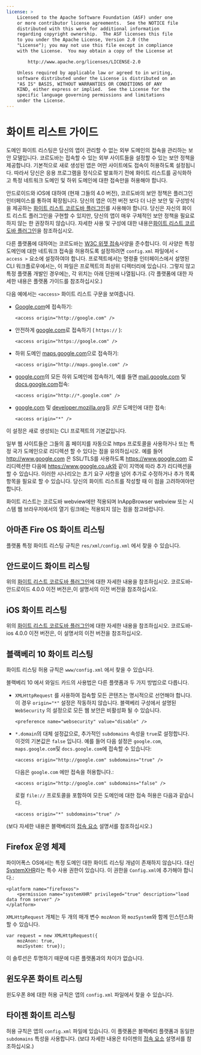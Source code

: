 ```yaml
---
license: >
    Licensed to the Apache Software Foundation (ASF) under one
    or more contributor license agreements.  See the NOTICE file
    distributed with this work for additional information
    regarding copyright ownership.  The ASF licenses this file
    to you under the Apache License, Version 2.0 (the
    "License"); you may not use this file except in compliance
    with the License.  You may obtain a copy of the License at

        http://www.apache.org/licenses/LICENSE-2.0

    Unless required by applicable law or agreed to in writing,
    software distributed under the License is distributed on an
    "AS IS" BASIS, WITHOUT WARRANTIES OR CONDITIONS OF ANY
    KIND, either express or implied.  See the License for the
    specific language governing permissions and limitations
    under the License.
---
```


# 화이트 리스트 가이드

도메인 화이트 리스팅은 당신의 앱이 관리할 수 없는 외부 도메인의 접속을 관리하는 보안 모델입니다. 코르도바는 접속할 수 있는 외부 사이트들을 설정할 수 있는 보안 정책을 제공합니다. 기본적으로 새로 생성된 앱은 어떤 사이트에도 접속이 허용하도록 설정됩니다. 따라서 당신은 응용 프로그램을 정식으로 발표하기 전에 화이트 리스트를 공식화하고 특정 네트워크 도메인 및 하위 도메인에 대한 접속만을 허용해야 합니다.

안드로이드와 iOS에 대하여 (현재 그들의 4.0 버전), 코르도바의 보안 정책은 플러그인 인터페이스를 통하여 확장됩니다. 당신의 앱은 이전 버전 보다 더 나은 보안 및 구성방식을 제공하는 [화이트 리스트 코르도바 플러그인][1]를 사용해야 합니다. 당신은 자신의 화이트 리스트 플러그인을 구현할 수 있지만, 당신의 앱이 매우 구체적인 보안 정책을 필요로 하지 않는 한 권장하지 않습니다. 자세한 사용 및 구성에 대한 내용은[화이트 리스트 코르도바 플러그인][1]을 참조하십시오.

 [1]: https://github.com/apache/cordova-plugin-whitelist

다른 플랫폼에 대하여는 코르도바는 [W3C 위젯 접속][2]사양을 준수합니다. 이 사양은 특정 도메인에 대한 네트워크 접속을 허용하도록 설정하려면 `config.xml` 파일에서 `< access >` 요소에 설정하여야 합니다. 프로젝트에서는 명령줄 인터페이스에서 설명된 CLI 워크플로우에서는, 이 파일은 프로젝트의 최상위 디렉터리에 있습니다. 그렇지 않고 특정 플랫폼 개발인 경우에는, 각 위치는 아래 단원에 나열됩니다. (각 플랫폼에 대한 자세한 내용은 플랫폼 가이드를 참조하십시오.)

 [2]: http://www.w3.org/TR/widgets-access/

다음 예에서는 `<access>` 화이트 리스트 구문을 보여줍니다.

*   [Google.com][3]에 접속하기:
    
        <access origin="http://google.com" />
        

*   안전하게 [google.com][4]로 접속하기 ( `https://` ):
    
        <access origin="https://google.com" />
        

*   하위 도메인 [maps.google.com][5]으로 접속하기:
    
        <access origin="http://maps.google.com" />
        

*   [google.com][3]의 모든 하위 도메인에 접속하기, 예를 들면 [mail.google.com][6] 및 [docs.google.com][7]접속:
    
        <access origin="http://*.google.com" />
        

*   [google.com][3] 및 [developer.mozilla.org][8]등 *모든* 도메인에 대한 접속:
    
        <access origin="*" />
        
    
   이 설정은 새로 생성되는 CLI 프로젝트의 기본값입니다.

 [3]: http://google.com
 [4]: https://google.com
 [5]: http://maps.google.com
 [6]: http://mail.google.com
 [7]: http://docs.google.com
 [8]: http://developer.mozilla.org

일부 웹 사이트들은 그들의 홈 페이지를 자동으로 https 프로토콜을 사용하거나 또는 특정 국가 도메인으로 리디렉션 할 수 있다는 점을 유의하십시오. 예를 들어 http://www.google.com 은 SSL/TLS를 사용하도록 https://www.google.com 로 리디렉션한 다음에 https://www.google.co.uk와 같이 지역에 따라 추가 리디렉션을 할 수 있습니다. 이러한 시나리오는 초기 요구 사항을 넘어 추가로 수정하거나 추가 목록 항목을 필요로 할 수 있습니다. 당신의 화이트 리스트를 작성할 때 이 점을 고려하여야만 합니다.

화이트 리스트는 코르도바 webview에만 적용되며 InAppBrowser webview 또는 시스템 웹 브라우저에서의 열기 링크에는 적용되지 않는 점을 참고바랍니다.

## 아마존 Fire OS 화이트 리스팅

플랫폼 특정 화이트 리스팅 규칙은 `res/xml/config.xml` 에서 찾을 수 있습니다.

## 안드로이드 화이트 리스팅

위의 [화이트 리스트 코르도바 플러그인][1]에 대한 자세한 내용을 참조하십시오. 코르도바-안드로이드 4.0.0 이전 버전은,이 설명서의 이전 버전을 참조하십시오.

## iOS 화이트 리스팅

위의 [화이트 리스트 코르도바 플러그인][1]에 대한 자세한 내용을 참조하십시오. 코르도바-ios 4.0.0 이전 버전은, 이 설명서의 이전 버전을 참조하십시오.

## 블랙베리 10 화이트 리스팅

화이트 리스팅 허용 규칙은 `www/config.xml` 에서 찾을 수 있습니다.

블랙베리 10 에서 와일드 카드의 사용법은 다른 플랫폼과 두 가지 방법으로 다릅니다.

*   `XMLHttpRequest` 를 사용하여 접속할 모든 콘텐츠는 명시적으로 선언해야 합니다. 이 경우 `origin="*"` 설정은 작동하지 않습니다. 블랙베리 구성에서 설명된 `WebSecurity` 의 설정으로 모든 웹 보안은 비활성화 될 수 있습니다.
    
        <preference name="websecurity" value="disable" />
        

*   `*.domain`의 대체 설정값으로, 추가적인 `subdomains` 속성을 `true`로 설정합니다. 이것의 기본값은 `false` 입니다. 예를 들어 다음 설정은 `google.com`, `maps.google.com`및 `docs.google.com`에 접속할 수 있습니다:
    
        <access origin="http://google.com" subdomains="true" />
        
    
    다음은 `google.com` 에만 접속을 허용합니다.:
    
        <access origin="http://google.com" subdomains="false" />
        
    
    로컬 `file://` 프로토콜을 포함하여 모든 도메인에 대한 접속 허용은 다음과 같습니다.
    
        <access origin="*" subdomains="true" />
        

(보다 자세한 내용은 블랙베리의 [접속 요소][9] 설명서를 참조하십시오.)

 [9]: https://developer.blackberry.com/html5/documentation/ww_developing/Access_element_834677_11.html

## Firefox 운영 체제

파이어폭스 OS에서는 특정 도메인 대한 화이트 리스팅 개념이 존재하지 않습니다. 대신 [SystemXHR][10]라는 특수 사용 권한이 있습니다. 이 권한을 `Config.xml`에 추가해야 합니다.:

 [10]: https://developer.mozilla.org/en-US/docs/Web/API/XMLHttpRequest#Permissions

    <platform name="firefoxos">
        <permission name="systemXHR" privileged="true" description="load data from server" />
    </platform>
    

`XMLHttpRequest` 개체는 두 개의 매개 변수 `mozAnon` 와 `mozSystem`와 함께 인스턴스화할 수 있습니다.

    var request = new XMLHttpRequest({
        mozAnon: true,
        mozSystem: true});
    

이 솔루션은 투명하기 때문에 다른 플랫폼과의 차이가 없습니다.

## 윈도우폰 화이트 리스팅

윈도우폰 8에 대한 허용 규칙은  앱의 `config.xml` 파일에서 찾을 수 있습니다.

## 타이젠 화이트 리스팅

허용 규칙은 앱의 `config.xml` 파일에 있습니다. 이 플랫폼은 블랙베리 플랫폼과 동일한 `subdomains` 특성을 사용합니다. (보댜 자세한 내용은 타이젠의 [접속 요소][11] 설명서를 참조하십시요.)

 [11]: https://developer.tizen.org/help/index.jsp?topic=%2Forg.tizen.web.appprogramming%2Fhtml%2Fide_sdk_tools%2Fconfig_editor_w3celements.htm